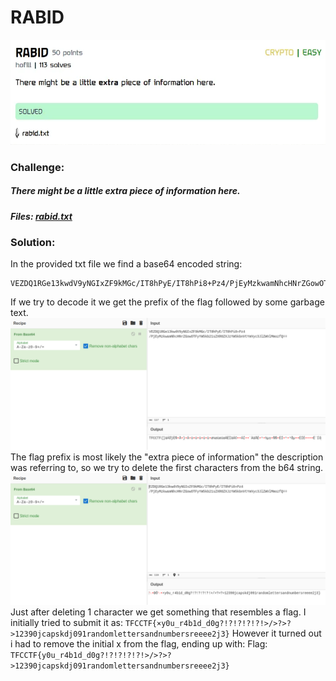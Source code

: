 # RABID
![challenge](challenge.png)
### Challenge:
##### There might be a little extra piece of information here.
##### Files: [rabid.txt](rabid.txt)

### Solution:
In the provided txt file we find a base64 encoded string:
```  
VEZDQ1RGe13kwdV9yNGIxZF9kMGc/IT8hPyE/IT8hPi8+Pz4/PjEyMzkwamNhcHNrZGowOTFyYW5kb21sZXR0ZXJzYW5kbnVtYmVyc3JlZWVlMmozfQ==
```
If we try to decode it we get the prefix of the flag followed by some garbage text.
![pic1](pic1.png)
The flag prefix is most likely the "extra piece of information" the description was referring to, so we try to delete the first characters from the b64 string.
![pic2](pic2.png)
Just after deleting 1 character we get something that resembles a flag. I initially tried to submit it as: 
```TFCCTF{×y0u_r4b1d_d0g?!?!?!?!?!>/>?>?>12390jcapskdj091randomlettersandnumbersreeee2j3}```
However it turned out i had to remove the initial x from the flag, ending up with:
Flag: ```TFCCTF{y0u_r4b1d_d0g?!?!?!?!?!>/>?>?>12390jcapskdj091randomlettersandnumbersreeee2j3}```

